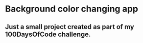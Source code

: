 # Background color changing app

## Just a small project created as part of my 100DaysOfCode challenge.
